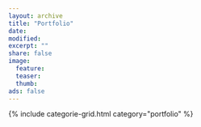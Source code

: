 ```yaml
---
layout: archive
title: "Portfolio"
date: 
modified:
excerpt: ""
share: false
image:
  feature:
  teaser: 
  thumb:
ads: false
---
```


<div class="tiles">
{% include categorie-grid.html category="portfolio" %}
</div>

